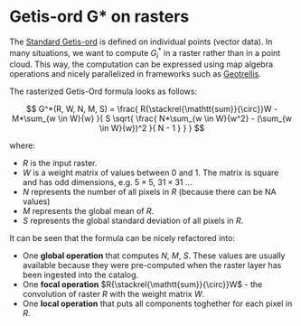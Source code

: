 # Getis-ord G* on rasters

The [Standard Getis-ord](getis-ord.md) is defined on individual points (vector data).
In many situations, we want to compute $G^*_i$ in a raster rather than in a point cloud.
This way, the computation can be expressed using map algebra operations and nicely parallelized in frameworks 
such as [Geotrellis](https://geotrellis.io/).

The rasterized Getis-Ord formula looks as follows:

$$
G^*(R, W, N, M, S) =
    \frac{
        R{\stackrel{\mathtt{sum}}{\circ}}W
        - M*\sum_{w \in W}{w}
    }{
        S \sqrt{
          \frac{
            N*\sum_{w \in W}{w^2} - (\sum_{w \in W}{w})^2
          }{
            N - 1
          }
        }
    }
$$

where:

- $R$ is the input raster.
- $W$ is a weight matrix of values between 0 and 1.
  The matrix is square and has odd dimensions, e.g. $5 \times 5$, $31 \times 31$ ...
- $N$ represents the number of all pixels in $R$ (because there can be NA values)
- $M$ represents the global mean of $R$.
- $S$ represents the global standard deviation of all pixels in $R$.

It can be seen that the formula can be nicely refactored into:

- One **global operation** that computes $N$, $M$, $S$. These values are usually available because they
  were pre-computed when the raster layer has been ingested into the catalog.
- One **focal operation** $R{\stackrel{\mathtt{sum}}{\circ}}W$ - the convolution of raster $R$ with
  the weight matrix $W$.
- One **local operation** that puts all components toghether for each pixel in $R$.
